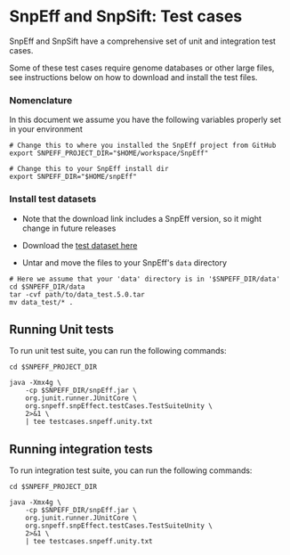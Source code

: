 # SnpEff and SnpSift: Test cases

SnpEff and SnpSift have a comprehensive set of unit and integration test cases.

Some of these test cases require genome databases or other large files, see instructions below on how to download and install the test files.

### Nomenclature

In this document we assume you have the following variables properly set in your environment

```
# Change this to where you installed the SnpEff project from GitHub
export SNPEFF_PROJECT_DIR="$HOME/workspace/SnpEff"

# Change this to your SnpEff install dir
export SNPEFF_DIR="$HOME/snpEff"
```

### Install test datasets

- Note that the download link includes a SnpEff version, so it might change in future releases

- Download the [test dataset here](https://snpeff.blob.core.windows.net/databases/data_test.5.0.tar) 

- Untar and move the files to your SnpEff's `data` directory
```
# Here we assume that your 'data' directory is in '$SNPEFF_DIR/data'
cd $SNPEFF_DIR/data
tar -cvf path/to/data_test.5.0.tar
mv data_test/* .
```

## Running Unit tests

To run unit test suite, you can run the following commands:

```
cd $SNPEFF_PROJECT_DIR

java -Xmx4g \
    -cp $SNPEFF_DIR/snpEff.jar \
    org.junit.runner.JUnitCore \
    org.snpeff.snpEffect.testCases.TestSuiteUnity \
    2>&1 \
    | tee testcases.snpeff.unity.txt
```

## Running integration tests

To run integration test suite, you can run the following commands:

```
cd $SNPEFF_PROJECT_DIR

java -Xmx4g \
    -cp $SNPEFF_DIR/snpEff.jar \
    org.junit.runner.JUnitCore \
    org.snpeff.snpEffect.testCases.TestSuiteUnity \
    2>&1 \
    | tee testcases.snpeff.unity.txt
```
